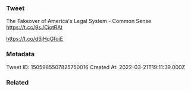 ### Tweet
The Takeover of America's Legal System - Common Sense https://t.co/9sJCiotRAt

https://t.co/d6jHqGfoiE

### Metadata
Tweet ID: 1505985507825750016
Created At: 2022-03-21T19:11:39.000Z

### Related


